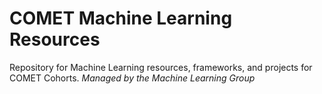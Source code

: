 # COMET Machine Learning Resources
Repository for Machine Learning resources, frameworks, and projects for COMET Cohorts.
*Managed by the Machine Learning Group*


